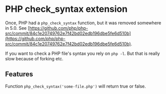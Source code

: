 # PHP check_syntax extension

Once, PHP had a ```php_check_syntax``` function, but it was removed somewhere in 5.0.
See [https://github.com/php/php-src/commit/84c1e20749762e7f42bd02edb196dbe5fe6d510b](https://github.com/php/php-src/commit/84c1e20749762e7f42bd02edb196dbe5fe6d510b).

If you want to check a PHP file's syntax you rely on ```php -l```. But that is really slow because of forking etc.

## Features

Function ```php_check_syntax('some-file.php')``` will return true or false.

